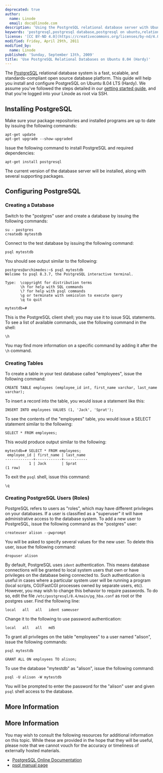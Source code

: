 ```yaml
---
deprecated: true
author:
  name: Linode
  email: docs@linode.com
description: 'Using the PostgreSQL relational database server with Ubuntu 8.04 (Hardy).'
keywords: 'postgresql,postgresql database,postgresql on ubuntu,relational database'
license: '[CC BY-ND 4.0](https://creativecommons.org/licenses/by-nd/4.0)'
modified: Friday, April 29th, 2011
modified_by:
  name: Linode
published: 'Sunday, September 13th, 2009'
title: 'Use PostgreSQL Relational Databases on Ubuntu 8.04 (Hardy)'
---
```




The [PostgreSQL](http://www.postgresql.org/) relational database system is a fast, scalable, and standards-compliant open source database platform. This guide will help you install and configure PostgreSQL on Ubuntu 8.04 LTS (Hardy). We assume you've followed the steps detailed in our [getting started guide](/docs/getting-started/), and that you're logged into your Linode as root via SSH.

Installing PostgreSQL
---------------------

Make sure your package repositories and installed programs are up to date by issuing the following commands:

    apt-get update
    apt-get upgrade --show-upgraded

Issue the following command to install PostgreSQL and required dependencies:

    apt-get install postgresql 

The current version of the database server will be installed, along with several supporting packages.

Configuring PostgreSQL
----------------------

### Creating a Database

Switch to the "postgres" user and create a database by issuing the following commands:

    su - postgres 
    createdb mytestdb 

Connect to the test database by issuing the following command:

    psql mytestdb 

You should see output similar to the following:

    postgres@archimedes:~$ psql mytestdb 
    Welcome to psql 8.3.7, the PostgreSQL interactive terminal.

    Type:  \copyright for distribution terms
           \h for help with SQL commands
           \? for help with psql commands
           \g or terminate with semicolon to execute query
           \q to quit

    mytestdb=#

This is the PostgreSQL client shell; you may use it to issue SQL statements. To see a list of available commands, use the following command in the shell:

    \h

You may find more information on a specific command by adding it after the `\h` command.

### Creating Tables

To create a table in your test database called "employees", issue the following command:

    CREATE TABLE employees (employee_id int, first_name varchar, last_name varchar); 

To insert a record into the table, you would issue a statement like this:

    INSERT INTO employees VALUES (1, 'Jack', 'Sprat'); 

To see the contents of the "employees" table, you would issue a SELECT statement similar to the following:

    SELECT * FROM employees; 

This would produce output similar to the following:

    mytestdb=# SELECT * FROM employees; 
     employee_id | first_name | last_name 
    -------------+------------+-----------
               1 | Jack       | Sprat
    (1 row)

To exit the `psql` shell, issue this command:

    \q 

### Creating PostgreSQL Users (Roles)

PostgreSQL refers to users as "roles", which may have different privileges on your databases. If a user is classified as a "superuser" it will have administrative access to the database system. To add a new user to PostgreSQL, issue the following command as the "postgres" user:

    createuser alison --pwprompt 

You will be asked to specify several values for the new user. To delete this user, issue the following command:

    dropuser alison 

By default, PostgreSQL uses `ident` authentication. This means database connections will be granted to local system users that own or have privileges on the database being connected to. Such authentication is useful in cases where a particular system user will be running a program (local scripts, CGI/FastCGI processes owned by separate users, etc). However, you may wish to change this behavior to require passwords. To do so, edit the file `/etc/postgresql/8.4/main/pg_hba.conf` as root or the postgres user. Find the following line:

    local   all   all   ident sameuser 

Change it to the following to use password authentication:

    local   all   all   md5

To grant all privileges on the table "employees" to a user named "alison", issue the following commands:

    psql mytestdb 

    GRANT ALL ON employees TO alison; 

To use the database "mytestdb" as "alison", issue the following command:

    psql -U alison -W mytestdb 

You will be prompted to enter the password for the "alison" user and given `psql` shell access to the database.

More Information
----------------

More Information
----------------

You may wish to consult the following resources for additional information on this topic. While these are provided in the hope that they will be useful, please note that we cannot vouch for the accuracy or timeliness of externally hosted materials.

- [PostgreSQL Online Documentation](http://www.postgresql.org/docs/)
- [psql manual page](http://www.rootr.net/man/man/psql/1)



